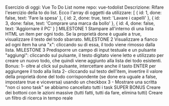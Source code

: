 Esercizio di oggi: Vue To Do List
nome repo: vue-todolist
Descrizione:
Rifare l'esercizio della to do list.
Ecco l'array di oggetti da utilizzare:
[
{ id: 1, done: false, text: 'Fare la spesa' },
{ id: 2, done: true, text: 'Lavare i capelli' },
{ id: 3, done: false, text: 'Comprare una marca da bollo' },
{ id: 4, done: false, text: 'Aggiornare il PC' }
]
MILESTONE 1
Stampare all'interno di una lista HTML un item per ogni todo.
Se la proprietà done è uguale a true, visualizzare il testo del todo sbarrato.
MILESTONE 2
Visualizzare a fianco ad ogni item ha una "x": cliccando su di essa, il todo viene rimosso dalla lista.
MILESTONE 3
Predisporre un campo di input testuale e un pulsante "aggiungi": cliccando sul pulsante, il testo digitato viene letto e utilizzato per creare un nuovo todo, che quindi viene aggiunto alla lista dei todo esistenti.
Bonus:
1- oltre al click sul pulsante, intercettare anche il tasto ENTER per aggiungere il todo alla lista
2- cliccando sul testo dell'item, invertire il valore della proprietà done del todo corrispondente (se done era uguale a false, impostare true e viceversa) usando un checkbox
3 - Mostrare una scritta "non ci sono task" se abbiamo cancellato tutti i task
SUPER BONUS
Creare dei bottoni con le azioni massive (tutti fatti, tutti da fare, elimina tutti)
Creare un filtro di ricerca in tempo reale
